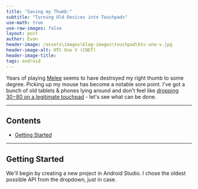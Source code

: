 ```yaml
---
title: "Saving my Thumb:"
subtitle: "Turning Old Devices into Touchpads"
use-math: true
use-raw-images: false
layout: post
author: Evan
header-image: /assets\images\blog-images\touchpad\htc-one-v.jpg
header-image-alt: HTC One V (CNET)
header-image-title: 
tags: android
---
```


<a id="continue-reading-point"></a>
Years of playing [Melee](https://www.youtube.com/watch?v=vXgpGBbh5r8) seems to have destroyed my right thumb to some degree. Picking up my mouse has become a notable sore point. I've got a bunch of old tablets & phones lying around and don't feel like [dropping $30-$80 on a legitimate touchpad](https://www.amazon.com/touchpad/s?k=touchpad) - let's see what can be done.

<!--end-excerpt-->

---
## Contents

<ul class="table-of-contents">
    <li><a href="#getting-started">Getting Started</a></li>
</ul>

---

## <a id="getting-started"></a>Getting Started
We'll begin by creating a new project in Android Studio. I chose the oldest possible API from the dropdown, just in case.


